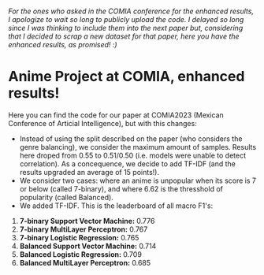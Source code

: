 ###### _For the ones who asked in the COMIA conference for the enhanced results, I apologize to wait so long to publicly upload the code. I delayed so long since I was thinking to include them into the next paper but, considering that I decided to scrap a new dataset for that paper, here you have the enhanced results, as promised! :)_


# Anime Project at COMIA, enhanced results!

Here you can find the code for our paper at COMIA2023 (Mexican Conference of Articial Intelligence), but with this changes:
* Instead of using the split described on the paper (who considers the genre balancing), we consider the maximum amount of samples. Results here droped from 0.55 to 0.51/0.50 (i.e. models were unable to detect correlation). As a concequence, we decide to add TF-IDF (and the results upgraded an average of 15 points!).
* We consider two cases: where an anime is unpopular when its score is 7 or below (called 7-binary), and where 6.62 is the thresshold of popularity (called Balanced).
* We added TF-IDF. This is the leaderboard of all macro F1's:

1. **7-binary Support Vector Machine:** 0.776
1. **7-binary MultiLayer Perceptron:** 0.767
1. **7-binary Logistic Regression:** 0.765
1. **Balanced Support Vector Machine:** 0.714
1. **Balanced Logistic Regression:** 0.709
1. **Balanced MultiLayer Perceptron:** 0.685
